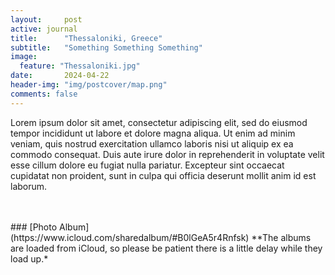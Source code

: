 ```yaml
---
layout:     post
active: journal
title:      "Thessaloniki, Greece"
subtitle:   "Something Something Something"
image:
  feature: "Thessaloniki.jpg"
date:       2024-04-22
header-img: "img/postcover/map.png"
comments: false
---
```


Lorem ipsum dolor sit amet, consectetur adipiscing elit, sed do eiusmod tempor incididunt ut labore et dolore magna aliqua. Ut enim ad minim veniam, quis nostrud exercitation ullamco laboris nisi ut aliquip ex ea commodo consequat. Duis aute irure dolor in reprehenderit in voluptate velit esse cillum dolore eu fugiat nulla pariatur. Excepteur sint occaecat cupidatat non proident, sunt in culpa qui officia deserunt mollit anim id est laborum.

<br>
<br>
### [Photo Album](https://www.icloud.com/sharedalbum/#B0lGeA5r4Rnfsk)
**The albums are loaded from iCloud, so please be patient there is a little delay while they load up.*
